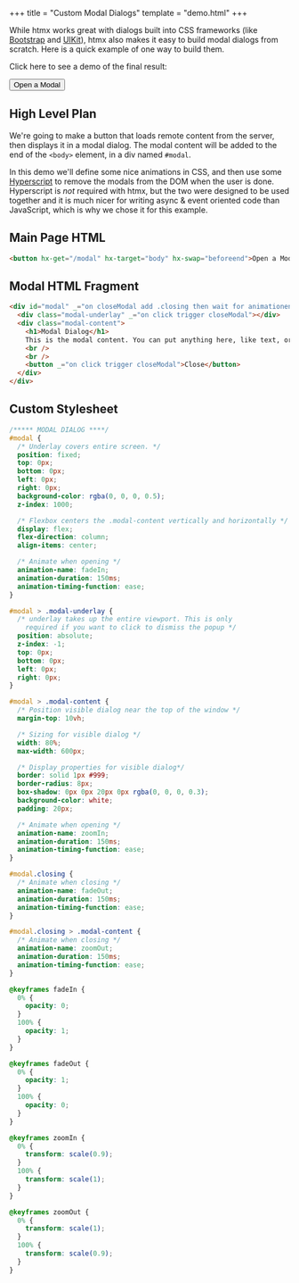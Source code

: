 +++
title = "Custom Modal Dialogs"
template = "demo.html"
+++

While htmx works great with dialogs built into CSS frameworks (like [Bootstrap](@/examples/modal-bootstrap.md) and
[UIKit](@/examples/modal-uikit.md)), htmx also makes it easy to build modal dialogs from scratch. Here is a quick
example of one way to build them.

Click here to see a demo of the final result:

<button hx-get="/modal" hx-target="body" hx-swap="beforeend">Open a Modal</button>

## High Level Plan

We're going to make a button that loads remote content from the server, then displays it in a modal dialog. The modal
content will be added to the end of the `<body>` element, in a div named `#modal`.

In this demo we'll define some nice animations in CSS, and then use some [Hyperscript](https://hyperscript.org) to
remove the modals from the DOM when the user is done. Hyperscript is _not_ required with htmx, but the two were designed
to be used together and it is much nicer for writing async & event oriented code than JavaScript, which is why we chose
it for this example.

## Main Page HTML

```html
<button hx-get="/modal" hx-target="body" hx-swap="beforeend">Open a Modal</button>
```

## Modal HTML Fragment

```html
<div id="modal" _="on closeModal add .closing then wait for animationend then remove me">
  <div class="modal-underlay" _="on click trigger closeModal"></div>
  <div class="modal-content">
    <h1>Modal Dialog</h1>
    This is the modal content. You can put anything here, like text, or a form, or an image.
    <br />
    <br />
    <button _="on click trigger closeModal">Close</button>
  </div>
</div>
```

## Custom Stylesheet

```css
/***** MODAL DIALOG ****/
#modal {
  /* Underlay covers entire screen. */
  position: fixed;
  top: 0px;
  bottom: 0px;
  left: 0px;
  right: 0px;
  background-color: rgba(0, 0, 0, 0.5);
  z-index: 1000;

  /* Flexbox centers the .modal-content vertically and horizontally */
  display: flex;
  flex-direction: column;
  align-items: center;

  /* Animate when opening */
  animation-name: fadeIn;
  animation-duration: 150ms;
  animation-timing-function: ease;
}

#modal > .modal-underlay {
  /* underlay takes up the entire viewport. This is only
	required if you want to click to dismiss the popup */
  position: absolute;
  z-index: -1;
  top: 0px;
  bottom: 0px;
  left: 0px;
  right: 0px;
}

#modal > .modal-content {
  /* Position visible dialog near the top of the window */
  margin-top: 10vh;

  /* Sizing for visible dialog */
  width: 80%;
  max-width: 600px;

  /* Display properties for visible dialog*/
  border: solid 1px #999;
  border-radius: 8px;
  box-shadow: 0px 0px 20px 0px rgba(0, 0, 0, 0.3);
  background-color: white;
  padding: 20px;

  /* Animate when opening */
  animation-name: zoomIn;
  animation-duration: 150ms;
  animation-timing-function: ease;
}

#modal.closing {
  /* Animate when closing */
  animation-name: fadeOut;
  animation-duration: 150ms;
  animation-timing-function: ease;
}

#modal.closing > .modal-content {
  /* Animate when closing */
  animation-name: zoomOut;
  animation-duration: 150ms;
  animation-timing-function: ease;
}

@keyframes fadeIn {
  0% {
    opacity: 0;
  }
  100% {
    opacity: 1;
  }
}

@keyframes fadeOut {
  0% {
    opacity: 1;
  }
  100% {
    opacity: 0;
  }
}

@keyframes zoomIn {
  0% {
    transform: scale(0.9);
  }
  100% {
    transform: scale(1);
  }
}

@keyframes zoomOut {
  0% {
    transform: scale(1);
  }
  100% {
    transform: scale(0.9);
  }
}
```

<script src="https://unpkg.com/htmx.org"></script>
<script src="https://unpkg.com/hyperscript.org"></script>
<script type="text/javascript">
    
    //=========================================================================
    // Fake Server Side Code
    //=========================================================================

    // routes
    init("/modal", function(request){
		return `
		<div id="modal" _="on closeModal add .closing wait for animationend then remove me">
			<div class="modal-underlay" _="on click trigger closeModal"></div>
			<div class="modal-content">
				<h1>Modal Dialog</h1>
				This is the modal content.
				You can put anything here, like text, or a form, or an image.
				<br>
				<br>
				<button _="on click trigger closeModal">Close</button>
			</div>
		</div>
		`
      });
</script>

<style>
/***** MODAL DIALOG ****/

#modal {
	/* Underlay covers entire screen. */
	position: fixed;
	top:0px;
	bottom: 0px;
	left:0px;
	right:0px;
	background-color:rgba(0,0,0,0.5);
	z-index:1000;

	/* Flexbox centers the .modal-content vertically and horizontally */
	display:flex;
	flex-direction:column;
	align-items:center;

	/* Animate when opening */
	animation-name: fadeIn;
	animation-duration:150ms;
	animation-timing-function: ease;
}

#modal > .modal-underlay {
	/* underlay takes up the entire viewport. This is only
	required if you want to click to dismiss the popup */
	position: absolute;
	z-index: -1;
	top:0px;
	bottom:0px;
	left: 0px;
	right: 0px;
}

#modal > .modal-content {
	/* Position visible dialog near the top of the window */
	margin-top:10vh;

	/* Sizing for visible dialog */
	width:80%;
	max-width:600px;

	/* Display properties for visible dialog*/
	border:solid 1px #999;
	border-radius:8px;
	box-shadow: 0px 0px 20px 0px rgba(0,0,0,0.3);
	background-color:white;
	padding:20px;

	/* Animate when opening */
	animation-name:zoomIn;
	animation-duration:150ms;
	animation-timing-function: ease;
}

#modal.closing {
	/* Animate when closing */
	animation-name: fadeOut;
	animation-duration:150ms;
	animation-timing-function: ease;
}

#modal.closing > .modal-content {
	/* Animate when closing */
	animation-name: zoomOut;
	animation-duration:150ms;
	animation-timing-function: ease;
}

@keyframes fadeIn {
	0% {opacity: 0;}
	100% {opacity: 1;}
} 

@keyframes fadeOut {
	0% {opacity: 1;}
	100% {opacity: 0;}
} 

@keyframes zoomIn {
	0% {transform: scale(0.9);}
	100% {transform: scale(1);}
} 

@keyframes zoomOut {
	0% {transform: scale(1);}
	100% {transform: scale(0.9);}
}
</style>

